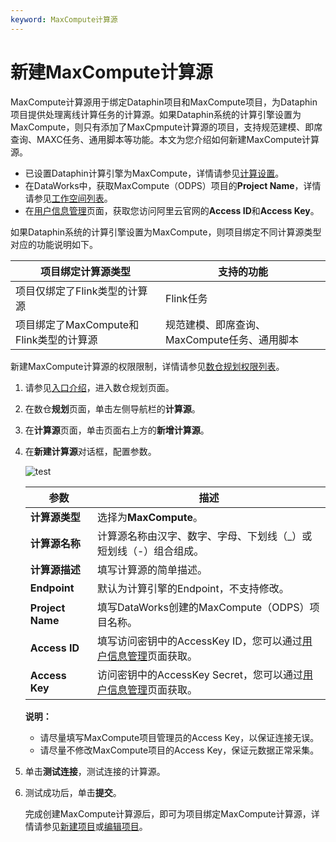 ```yaml
---
keyword: MaxCompute计算源
---
```


# 新建MaxCompute计算源

MaxCompute计算源用于绑定Dataphin项目和MaxCompute项目，为Dataphin项目提供处理离线计算任务的计算源。如果Dataphin系统的计算引擎设置为MaxCompute，则只有添加了MaxCpmpute计算源的项目，支持规范建模、即席查询、MAXC任务、通用脚本等功能。本文为您介绍如何新建MaxCompute计算源。

-   已设置Dataphin计算引擎为MaxCompute，详情请参见[计算设置](/cn.zh-CN/全局管理/管理中心/计算设置.md)。
-   在DataWorks中，获取MaxCompute（ODPS）项目的**Project Name**，详情请参见[工作空间列表]()。
-   在[用户信息管理](https://usercenter.console.aliyun.com/)页面，获取您访问阿里云官网的**Access ID**和**Access Key**。

如果Dataphin系统的计算引擎设置为MaxCompute，则项目绑定不同计算源类型对应的功能说明如下。

|项目绑定计算源类型|支持的功能|
|---------|-----|
|项目仅绑定了Flink类型的计算源|Flink任务|
|项目绑定了MaxCompute和Flink类型的计算源|规范建模、即席查询、MaxCompute任务、通用脚本|

新建MaxCompute计算源的权限限制，详情请参见[数仓规划权限列表](/cn.zh-CN/权限管理/数仓规划权限列表.md)。

1.  请参见[入口介绍](/cn.zh-CN/数仓规划/概述.md)，进入数仓规划页面。

2.  在数仓**规划**页面，单击左侧导航栏的**计算源**。

3.  在**计算源**页面，单击页面右上方的**新增计算源**。

4.  在**新建计算源**对话框，配置参数。

    ![test](https://static-aliyun-doc.oss-accelerate.aliyuncs.com/assets/img/zh-CN/6697723061/p174916.png)

    |参数|描述|
    |--|--|
    |**计算源类型**|选择为**MaxCompute**。|
    |**计算源名称**|计算源名称由汉字、数字、字母、下划线（\_）或短划线（-）组合组成。|
    |**计算源描述**|填写计算源的简单描述。|
    |**Endpoint**|默认为计算引擎的Endpoint，不支持修改。|
    |**Project Name**|填写DataWorks创建的MaxCompute（ODPS）项目名称。|
    |**Access ID**|填写访问密钥中的AccessKey ID，您可以通过[用户信息管理](https://usercenter.console.aliyun.com/)页面获取。|
    |**Access Key**|访问密钥中的AccessKey Secret，您可以通过[用户信息管理](https://usercenter.console.aliyun.com/)页面获取。|

    **说明：**

    -   请尽量填写MaxCompute项目管理员的Access Key，以保证连接无误。
    -   请尽量不修改MaxCompute项目的Access Key，保证元数据正常采集。
5.  单击**测试连接**，测试连接的计算源。

6.  测试成功后，单击**提交**。

    完成创建MaxCompute计算源后，即可为项目绑定MaxCompute计算源，详情请参见[新建项目](/cn.zh-CN/数仓规划/项目管理/新建项目.md)或[编辑项目](/cn.zh-CN/数仓规划/项目管理/编辑项目.md)。


